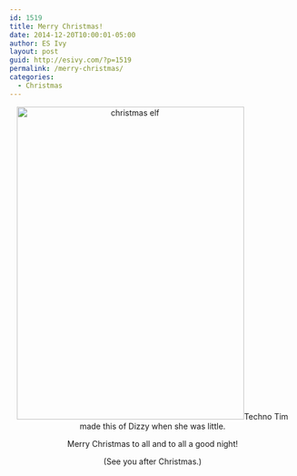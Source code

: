 ```yaml
---
id: 1519
title: Merry Christmas!
date: 2014-12-20T10:00:01-05:00
author: ES Ivy
layout: post
guid: http://esivy.com/?p=1519
permalink: /merry-christmas/
categories:
  - Christmas
---
```

<p style="text-align: center;">
  <a href="http://esivy.com/wordpress/wp-content/uploads/2014/01/Merry-Christmas-elf.jpg"><img class="aligncenter size-full wp-image-1520" alt="christmas elf" src="http://esivy.com/wordpress/wp-content/uploads/2014/01/Merry-Christmas-elf.jpg" width="400" height="550" srcset="https://esivy.com/wordpress/wp-content/uploads/2014/01/Merry-Christmas-elf.jpg 400w, https://esivy.com/wordpress/wp-content/uploads/2014/01/Merry-Christmas-elf-218x300.jpg 218w" sizes="(max-width: 400px) 100vw, 400px" /></a>Techno Tim made this of Dizzy when she was little.
</p>

<p style="text-align: center;">
  Merry Christmas to all and to all a good night!
</p>

<p style="text-align: center;">
  (See you after Christmas.)
</p>

&nbsp;
